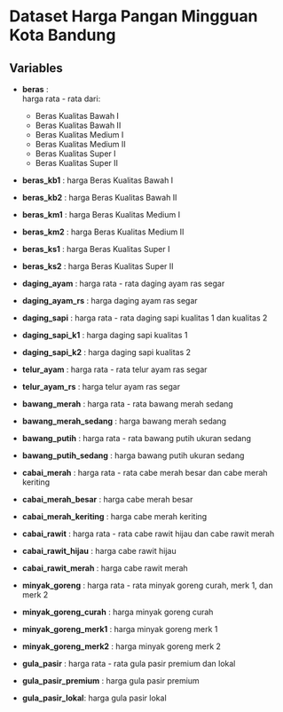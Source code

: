 # Dataset Harga Pangan Mingguan Kota Bandung

## Variables
- **beras** : 
\
harga rata - rata dari:
    - Beras Kualitas Bawah I
    - Beras Kualitas Bawah II
    - Beras Kualitas Medium I 
    - Beras Kualitas Medium II 
    - Beras Kualitas Super I 
    - Beras Kualitas Super II 

- **beras_kb1** : harga Beras Kualitas Bawah I
- **beras_kb2** : harga Beras Kualitas Bawah II
- **beras_km1** : harga Beras Kualitas Medium I
- **beras_km2** : harga Beras Kualitas Medium II 
- **beras_ks1** : harga Beras Kualitas Super I 
- **beras_ks2** : harga Beras Kualitas Super II
- **daging_ayam** : harga rata - rata daging ayam ras segar
- **daging_ayam_rs** : harga daging ayam ras segar
- **daging_sapi** : harga rata - rata daging sapi kualitas 1 dan kualitas 2
- **daging_sapi_k1** :  harga daging sapi kualitas 1
- **daging_sapi_k2** :  harga daging sapi kualitas 2
- **telur_ayam** : harga rata - rata telur ayam ras segar
- **telur_ayam_rs** : harga telur ayam ras segar
- **bawang_merah** : harga rata - rata bawang merah sedang
- **bawang_merah_sedang** : harga bawang merah sedang
- **bawang_putih** : harga rata - rata bawang putih ukuran sedang
- **bawang_putih_sedang** : harga bawang putih ukuran sedang
- **cabai_merah** : harga rata - rata cabe merah besar dan cabe merah keriting
- **cabai_merah_besar** : harga cabe merah besar
- **cabai_merah_keriting** : harga cabe merah keriting
- **cabai_rawit** : harga rata - rata cabe rawit hijau dan cabe rawit merah
- **cabai_rawit_hijau** : harga cabe rawit hijau
- **cabai_rawit_merah** : harga cabe rawit merah
- **minyak_goreng** : harga rata - rata minyak goreng curah, merk 1, dan merk 2
- **minyak_goreng_curah** : harga minyak goreng curah
- **minyak_goreng_merk1** : harga minyak goreng merk 1
- **minyak_goreng_merk2** : harga minyak goreng merk 2
- **gula_pasir** : harga rata - rata gula pasir premium dan lokal
- **gula_pasir_premium** : harga gula pasir premium
- **gula_pasir_lokal**: harga gula pasir lokal

